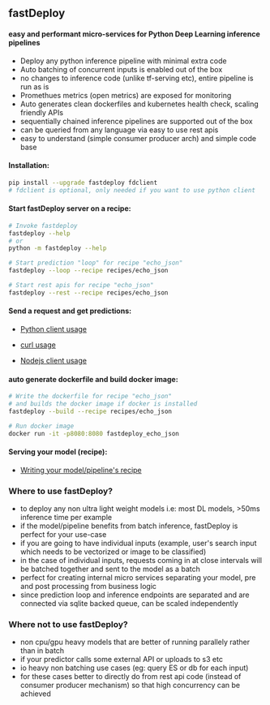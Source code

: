 ## fastDeploy
#### easy and performant micro-services for Python Deep Learning inference pipelines

- Deploy any python inference pipeline with minimal extra code
- Auto batching of concurrent inputs is enabled out of the box
- no changes to inference code (unlike tf-serving etc), entire pipeline is run as is
- Promethues metrics (open metrics) are exposed for monitoring
- Auto generates clean dockerfiles and kubernetes health check, scaling friendly APIs
- sequentially chained inference pipelines are supported out of the box
- can be queried from any language via easy to use rest apis
- easy to understand (simple consumer producer arch) and simple code base


#### Installation:
```bash
pip install --upgrade fastdeploy fdclient
# fdclient is optional, only needed if you want to use python client
```

#### Start fastDeploy server on a recipe:
```bash
# Invoke fastdeploy 
fastdeploy --help
# or
python -m fastdeploy --help

# Start prediction "loop" for recipe "echo_json"
fastdeploy --loop --recipe recipes/echo_json

# Start rest apis for recipe "echo_json"
fastdeploy --rest --recipe recipes/echo_json
```

#### Send a request and get predictions:

- [Python client usage](https://github.com/notAI-tech/fastDeploy/blob/master/clients/python/README.md)

- [curl usage]()

- [Nodejs client usage]()

#### auto generate dockerfile and build docker image:
```bash
# Write the dockerfile for recipe "echo_json"
# and builds the docker image if docker is installed
fastdeploy --build --recipe recipes/echo_json

# Run docker image
docker run -it -p8080:8080 fastdeploy_echo_json
```

#### Serving your model (recipe):

- [Writing your model/pipeline's recipe](https://github.com/notAI-tech/fastDeploy/blob/master/recipe.md)


### Where to use fastDeploy?

- to deploy any non ultra light weight models i.e: most DL models, >50ms inference time per example
- if the model/pipeline benefits from batch inference, fastDeploy is perfect for your use-case
- if you are going to have individual inputs (example, user's search input which needs to be vectorized or image to be classified)
- in the case of individual inputs, requests coming in at close intervals will be batched together and sent to the model as a batch
- perfect for creating internal micro services separating your model, pre and post processing from business logic
- since prediction loop and inference endpoints are separated and are connected via sqlite backed queue, can be scaled independently


### Where not to use fastDeploy?
- non cpu/gpu heavy models that are better of running parallely rather than in batch
- if your predictor calls some external API or uploads to s3 etc
- io heavy non batching use cases (eg: query ES or db for each input)
- for these cases better to directly do from rest api code (instead of consumer producer mechanism) so that high concurrency can be achieved
